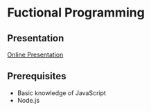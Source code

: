 # Fuctional Programming

## Presentation
[Online Presentation](https://gitpitch.com/KevinFu/functional-programming)

## Prerequisites
* Basic knowledge of JavaScript
* Node.js
